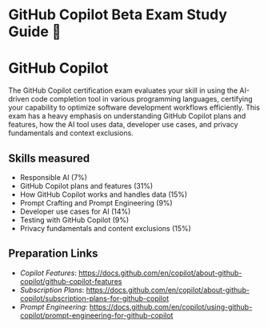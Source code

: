 # GitHub Copilot Beta Exam Study Guide 🚀

# GitHub Copilot

The GitHub Copilot certification exam evaluates your skill in using the AI-driven code completion tool in various programming languages, certifying your capability to optimize software development workflows efficiently. This exam has a heavy emphasis on understanding GitHub Copilot plans and features, how the AI tool uses data, developer use cases, and privacy fundamentals and context exclusions.

## Skills measured

- Responsible AI (7%)
- GitHub Copilot plans and features (31%)
- How GitHub Copilot works and handles data (15%)
- Prompt Crafting and Prompt Engineering (9%)
- Developer use cases for AI (14%)
- Testing with GitHub Copilot (9%)
- Privacy fundamentals and content exclusions (15%)

## Preparation Links

- *Copilot Features*: https://docs.github.com/en/copilot/about-github-copilot/github-copilot-features
- *Subscription Plans*: https://docs.github.com/en/copilot/about-github-copilot/subscription-plans-for-github-copilot
- *Prompt Engineering*: https://docs.github.com/en/copilot/using-github-copilot/prompt-engineering-for-github-copilot
